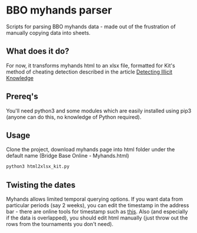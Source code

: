 # BBO myhands parser

Scripts for parsing BBO myhands data - made out of the frustration of manually copying data into sheets.

## What does it do?

For now, it transforms myhands html to an xlsx file, formatted for Kit's method of cheating detection described in the article
[Detecting Illicit Knowledge](http://bridgewinners.com/article/view/determining-illicit-knowledge/)

## Prereq's
You'll need python3 and some modules which are easily installed using pip3 (anyone can do this, no knowledge of Python required). 

## Usage

Clone the project, download myhands page into html folder under the default name (Bridge Base Online - Myhands.html)
```bash
python3 html2xlsx_kit.py
```
## Twisting the dates
Myhands allows limited temporal querying options. If you want data from particular periods (say 2 weeks), you can edit the timestamp in the address bar - there are online tools for timestamp such as [this](https://www.timestampconvert.com/). Also (and especially if the data is overlapped), you should edit html manually (just throw out the rows from the tournaments you don't need).
